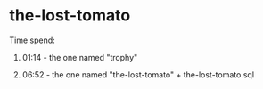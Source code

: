 # the-lost-tomato

Time spend:

1) 01:14 - the one named "trophy"

2) 06:52 - the one named "the-lost-tomato" + the-lost-tomato.sql
